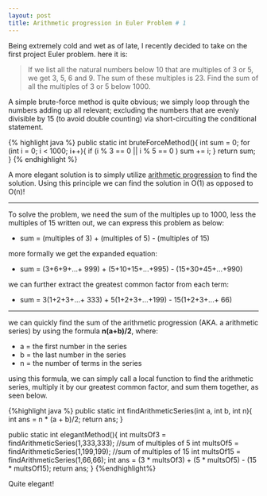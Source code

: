 ```yaml
---
layout: post
title: Arithmetic progression in Euler Problem # 1
---
```


Being extremely cold and wet as of late, I recently decided to take on the first project
Euler problem.  here it is:

> If we list all the natural numbers below 10 that are multiples of 3 or 5, 
> 	we get 3, 5, 6 and 9. The sum of these multiples is 23.
>	Find the sum of all the multiples of 3 or 5 below 1000.

A simple brute-force method is quite obvious; we simply loop through the numbers adding
up all relevant; excluding the numbers that are evenly divisible by 15 (to avoid double counting)
via short-circuiting the conditional statement. 

{% highlight java %}
public static int bruteForceMethod(){
        int sum = 0;
        for (int i = 0; i < 1000; i++){
            if (i % 3 == 0 || i % 5 == 0 )
                    sum += i;
        }
    return sum;
    }
{% endhighlight %}

A more elegant solution is to simply utilize <a href="http://en.wikipedia.org/wiki/Arithmetic_progression">arithmetic progression</a> 
to find the solution. Using this principle we can find the solution in O(1) as opposed to O(n)!

-----

To solve the problem, we need the sum of the multiples up to 1000, less the multiples of 15
written out, we can express this problem as below:

* sum = (multiples of 3) + (multiples of 5) - (multiples of 15)

more formally we get the expanded equation:

* sum = (3+6+9+...+ 999) + (5+10+15+...+995) - (15+30+45+...+990)

we can further extract the greatest common factor from each term:

* sum = 3(1+2+3+...+ 333) + 5(1+2+3+...+199) - 15(1+2+3+...+ 66)

-----

we can quickly find the sum of the arithmetic progression (AKA. a arithmetic series) by using the formula
**n(a+b)/2**, where:

* a = the first number in the series
* b = the last number in the series
* n = the number of terms in the series

using this formula, we can simply call a local function to find the
arithmetic series, multiply it by our greatest common factor, and
sum them together, as seen below.

{%highlight java %}
public static int findArithmeticSeries(int a, int b, int n){
    int ans = n * (a + b)/2;
    return ans;
}
        
public static int elegantMethod(){
	int multsOf3 = findArithmeticSeries(1,333,333);
    //sum of multiples of 5
    int multsOf5 = findArithmeticSeries(1,199,199);
    //sum of multiples of 15
    int multsOf15 = findArithmeticSeries(1,66,66);
    int ans = (3 * multsOf3) + (5 * multsOf5) - (15 * multsOf15);
    return ans;
}
{%endhighlight%}


Quite elegant!

